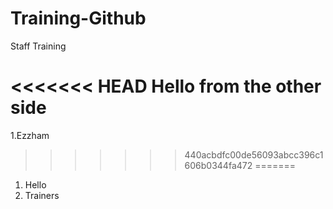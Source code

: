 # Training-Github
Staff Training

<<<<<<< HEAD
Hello from the other side
=======




1.Ezzham
>>>>>>> 440acbdfc00de56093abcc396c1606b0344fa472
=======
1. Hello
2. Trainers

